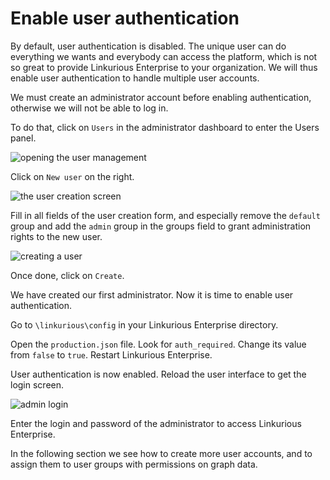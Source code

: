 # Enable user authentication

By default, user authentication is disabled. The unique user can do everything we wants and everybody can access the platform, which is not so great to provide Linkurious Enterprise to your organization. We will thus enable user authentication to handle multiple user accounts.

We must create an administrator account before enabling authentication, otherwise we will not be able to log in.

To do that, click on ```Users``` in the administrator dashboard to enter the Users panel.

![opening the user management](https://dl.dropboxusercontent.com/s/sclu8e2gj8q4fk6/99.png?dl=0)

Click on ```New user``` on the right.

![the user creation screen](https://dl.dropboxusercontent.com/s/pk1o1dzuzebpnf3/100.png?dl=0)

Fill in all fields of the user creation form, and especially remove the ```default``` group and add the ```admin``` group in the groups field to grant administration rights to the new user.

![creating a user](https://dl.dropboxusercontent.com/s/85w4sm4fkh86t8d/109.png?dl=0)

Once done, click on ```Create```.

We have created our first administrator. Now it is time to enable user authentication. 

Go to  ```\linkurious\config``` in your Linkurious Enterprise directory.

Open the ```production.json``` file. Look for ```auth_required```. Change its value from ```false``` to ```true```. Restart Linkurious Enterprise.

User authentication is now enabled. Reload the user interface to get the login screen.

![admin login](https://dl.dropboxusercontent.com/s/ymsb2l06egytrte/110.png?dl=0)

Enter the login and password of the administrator to access Linkurious Enterprise.

In the following section we see how to create more user accounts, and to assign them to user groups with permissions on graph data.
